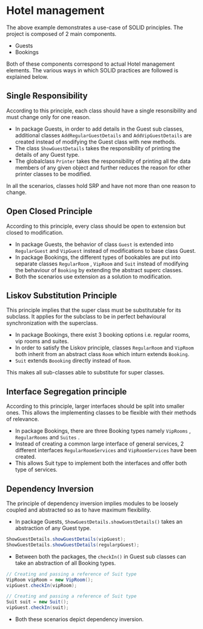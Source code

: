 # Hotel management

The above example demonstrates a use-case of SOLID principles. The project is composed of 2 main components.
* Guests
* Bookings

Both of these components correspond to actual Hotel management elements. The various ways in which SOLID practices are followed is explained below.

## Single Responsibility 
According to this principle, each class should have a single resonsibility and must change only for one reason.
* In package Guests, in order to add details in the Guest sub classes, additional classes `AddRegularGuestDetails` and `AddVipGuestDetails` are created instead of modifying the Guest class with new methods.
* The class `ShowGuestDetails` takes the responsibility of printing the details of any Guest type.
* The globalclass `Printer` takes the responsibility of printing all the data members of any given object and further reduces the reason for other printer classes to be modified.

In all the scenarios, classes hold SRP and have not more than one reason to change.

## Open Closed Principle
According to this principle, every class should be open to extension but closed to modification.
* In package Guests, the behavior of class `Guest` is extended into `RegularGuest` and `VipGuest` instead of modifications to base class Guest.
* In package Bookings, the different types of bookables are put into separate classes `RegularRoom` , `VipRoom` and `Suit` instead of modifying the behaviour of `Booking` by extending the abstract superc classes.
* Both the scenarios use extension as a solution to modification.


## Liskov Substitution Principle
This principle implies that the super class must be substitutable for its subclass. It applies for the subclass to be in perfect behavioural synchronization with the superclass.
* In package Bookings, there exist 3 booking options i.e. regular rooms, vip rooms and suites.
* In order to satisfy the Liskov principle, classes `RegularRoom` and `VipRoom` both inherit from an abstract class `Room` which inturn extends `Booking`.
* `Suit` extends `Boooking` directly instead of `Room`.

This makes all sub-classes able to substitute for super classes.



## Interface Segregation principle
According to this principle, larger interfaces should be split into smaller ones. This allows the implementing classes to be flexible with their methods of relevance.
* In package Bookings, there are three Booking types namely `VipRooms` , `RegularRooms` and `Suites` . 
* Instead of creating a common large interface of general services, 2 different interfaces `RegularRoomServices` and `VipRoomServices` have been created.
* This allows Suit type to implement both the interfaces and offer both type of services.



## Dependency Inversion
The principle of dependency inversion implies modules to be loosely coupled and abstracted so as to have maximum flexibility.
* In package Guests, `ShowGuestDetails.showGuestDetails()` takes an abstraction of any Guest type.
```Java
ShowGuestDetails.showGuestDetails(vipGuest);
ShowGuestDetails.showGuestDetails(regularpGuest);
```

* Between both the packages, the `checkIn()` in Guest sub classes can take an abstraction of all Booking types.
```Java
// Creating and passing a reference of Suit type
VipRoom vipRoom = new VipRoom();
vipGuest.checkIn(vipRoom);
```

```Java
// Creating and passing a reference of Suit type
Suit suit = new Suit();
vipGuest.checkIn(suit);
```
* Both these scenarios depict dependency inversion.
